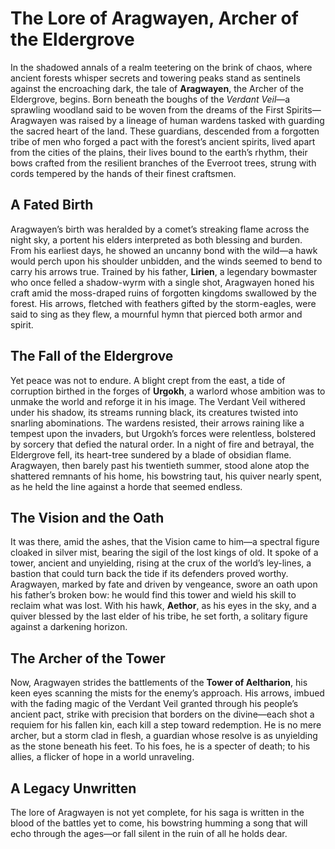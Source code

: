 # The Lore of Aragwayen, Archer of the Eldergrove

In the shadowed annals of a realm teetering on the brink of chaos, where ancient forests whisper secrets and towering peaks stand as sentinels against the encroaching dark, the tale of **Aragwayen**, the Archer of the Eldergrove, begins. Born beneath the boughs of the *Verdant Veil*—a sprawling woodland said to be woven from the dreams of the First Spirits—Aragwayen was raised by a lineage of human wardens tasked with guarding the sacred heart of the land. These guardians, descended from a forgotten tribe of men who forged a pact with the forest’s ancient spirits, lived apart from the cities of the plains, their lives bound to the earth’s rhythm, their bows crafted from the resilient branches of the Everroot trees, strung with cords tempered by the hands of their finest craftsmen.

## A Fated Birth

Aragwayen’s birth was heralded by a comet’s streaking flame across the night sky, a portent his elders interpreted as both blessing and burden. From his earliest days, he showed an uncanny bond with the wild—a hawk would perch upon his shoulder unbidden, and the winds seemed to bend to carry his arrows true. Trained by his father, **Lirien**, a legendary bowmaster who once felled a shadow-wyrm with a single shot, Aragwayen honed his craft amid the moss-draped ruins of forgotten kingdoms swallowed by the forest. His arrows, fletched with feathers gifted by the storm-eagles, were said to sing as they flew, a mournful hymn that pierced both armor and spirit.

## The Fall of the Eldergrove

Yet peace was not to endure. A blight crept from the east, a tide of corruption birthed in the forges of **Urgokh**, a warlord whose ambition was to unmake the world and reforge it in his image. The Verdant Veil withered under his shadow, its streams running black, its creatures twisted into snarling abominations. The wardens resisted, their arrows raining like a tempest upon the invaders, but Urgokh’s forces were relentless, bolstered by sorcery that defied the natural order. In a night of fire and betrayal, the Eldergrove fell, its heart-tree sundered by a blade of obsidian flame. Aragwayen, then barely past his twentieth summer, stood alone atop the shattered remnants of his home, his bowstring taut, his quiver nearly spent, as he held the line against a horde that seemed endless.

## The Vision and the Oath

It was there, amid the ashes, that the Vision came to him—a spectral figure cloaked in silver mist, bearing the sigil of the lost kings of old. It spoke of a tower, ancient and unyielding, rising at the crux of the world’s ley-lines, a bastion that could turn back the tide if its defenders proved worthy. Aragwayen, marked by fate and driven by vengeance, swore an oath upon his father’s broken bow: he would find this tower and wield his skill to reclaim what was lost. With his hawk, **Aethor**, as his eyes in the sky, and a quiver blessed by the last elder of his tribe, he set forth, a solitary figure against a darkening horizon.

## The Archer of the Tower

Now, Aragwayen strides the battlements of the **Tower of Aeltharion**, his keen eyes scanning the mists for the enemy’s approach. His arrows, imbued with the fading magic of the Verdant Veil granted through his people’s ancient pact, strike with precision that borders on the divine—each shot a requiem for his fallen kin, each kill a step toward redemption. He is no mere archer, but a storm clad in flesh, a guardian whose resolve is as unyielding as the stone beneath his feet. To his foes, he is a specter of death; to his allies, a flicker of hope in a world unraveling.

## A Legacy Unwritten

The lore of Aragwayen is not yet complete, for his saga is written in the blood of the battles yet to come, his bowstring humming a song that will echo through the ages—or fall silent in the ruin of all he holds dear.